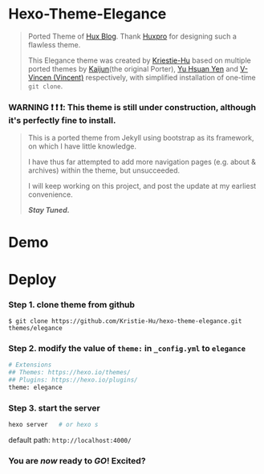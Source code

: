 # Hexo-Theme-Elegance
> Ported Theme of [Hux Blog](http://huangxuan.me/). Thank [Huxpro](https://github.com/Huxpro/huxpro.github.io) for designing such a flawless theme.
> 
> This Elegance theme was created by [Kriestie-Hu](https://github.com/Kristie-Hu) based on multiple ported themes by [Kaijun](https://github.com/Kaijun/hexo-theme-huxblog)(the original Porter), [Yu Hsuan Yen](https://github.com/YenYuHsuan/hexo-theme-beantech) and [V-Vincen (Vincent)](https://github.com/YenYuHsuan/hexo-theme-beantech) respectively, with simplified installation of one-time `git clone`.
> 

### WARNING :exclamation: :exclamation: :exclamation:: This theme is still under construction, although it's perfectly fine to install.
> This is a ported theme from Jekyll using bootstrap as its framework, on which I have little knowledge.
> 
> I have thus far attempted to add more navigation pages (e.g. about & archives) within the theme, but unsucceeded.
> 
> I will keep working on this project, and post the update at my earliest convenience. 
> 
> _**Stay Tuned.**_


# Demo

# Deploy
### Step 1. clone theme from github
```
$ git clone https://github.com/Kristie-Hu/hexo-theme-elegance.git themes/elegance
```
### Step 2. modify the value of `theme:` in `_config.yml`  to  `elegance`
```graphql
# Extensions
## Themes: https://hexo.io/themes/
## Plugins: https://hexo.io/plugins/
theme: elegance
```
### Step 3. start the server
```graphql
hexo server   # or hexo s
```
default path: `http://localhost:4000/`

### You are _now_ ready to _**GO**_! Excited?
